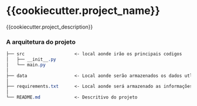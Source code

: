 # {{cookiecutter.project_name}}

{{cookiecutter.project_description}}

### A arquitetura do projeto
```css
├── src                   <- local aonde irão os principais codigos
│   ├── __init__.py
│   └── main.py
│
├── data                  <- Local aonde serão armazenados os dados utlizados ou gerados
│
├── requirements.txt      <- Local aonde será armazenado as informações de bibliotecas utlizadas
│
└── README.md             <- Descritivo do projeto
```
